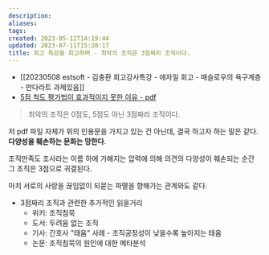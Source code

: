 ```yaml
---
description:
aliases: 
tags: 
created: 2023-05-12T14:19:44
updated: 2023-07-11T15:20:17
title: 회고 특강을 회고하며 - 최악의 조직은 3점짜리 조직이다.
---
```

- [[20230508 estsoft - 김충환 회고강사특강 - 애자일 회고 - 매슬로우의 욕구계층 - 만다라트 과제있음]]
- [5점 척도 평가법이 효과적이지 못한 이유 - pdf](http://www.thesynergy.co.kr/data/files/%EC%8B%9C%EB%84%88%EC%A7%80%EC%97%B0%EA%B5%AC%EB%B3%B4%EA%B3%A0%EC%84%9C%20%EC%A0%9C6%ED%98%B8.%20%EC%99%9C%205%EC%A0%90%EC%A7%9C%EB%A6%AC%20%EC%B2%99%EB%8F%84%EB%8A%94%20%ED%9A%A8%EA%B3%BC%EA%B0%80%20%EC%97%86%EC%9D%84%EA%B9%8C.pdf)

> 최악의 조직은 0점도, 5점도 아닌 3점짜리 조직이다.

저 pdf 파일 자체가 위의 인용문을 가지고 있는 건 아닌데, 결국 하고자 하는 말은 같다. **다양성을 훼손하는 문화는 망한다**.

조직만족도 조사라는 이름 하에 가해지는 압력에 의해 의견의 다양성이 훼손되는 순간 그 조직은 3점으로 귀결된다.

마치 서로의 사랑을 끊임없이 되묻는 파멸을 향해가는 관계와도 같다.


- 3점짜리 조직과 관련한 추가적인 읽을거리
	- 위키: 조직침묵
	- 도서: 두려움 없는 조직
	- 기사: 간호사 "태움" 사례 - 조직공정성이 낮을수록 높아지는 태움
	- 논문: 조직침묵의 원인에 대한 메타분석